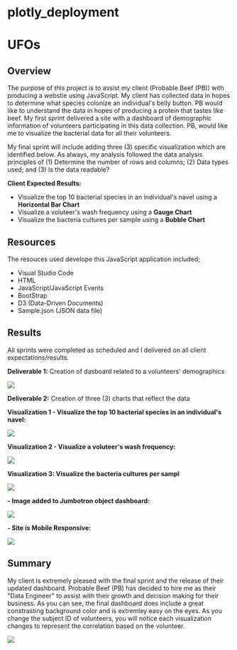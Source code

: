 # plotly_deployment
# UFOs

## Overview 
The purpose of this project is to assist my client (Probable Beef (PB)) with producing a webstie using JavaScript.  My client has collected data in hopes to determine what species colonize an individual's belly button.  PB would like to understand the data in hopes of producing a protein that tastes like beef.  My first sprint delivered a site with a dashboard of demographic information of volunteers participating in this data collection.  PB, would like me to visualize the bacterial data for all their volunteers.

My final sprint will include adding three (3) specific visualization which are identified below.  As always, my analysis followed the data analysis principles of (1) Determine the number of rows and columns; (2) Data types used; and (3) Is the data readable?

__Client Expected Results:__
- Visualize the top 10 bacterial species in an individual's navel using a __Horizontal Bar Chart__
- Visualize a voluteer's wash frequency using a __Gauge Chart__
- Visualize the bacteria cultures per sample using a __Bubble Chart__


## Resources
The resouces used develope this JavaScript application included;
- Visual Studio Code
- HTML
- JavaScript/JavaScript Events
- BootStrap
- D3 (Data-Driven Documents)
- Sample.json (JSON data file)


## Results
All sprints were completed as scheduled and I delivered on all client expectations/results.

__Deliverable 1:__ Creation of dasboard related to a volunteers' demographics

![](https://github.com/SheaButta/plotly_deployment/blob/main/static/images/Dashboard.PNG)


__Deliverable 2:__ Creation of three (3) charts that reflect the data


__Visualization 1 - Visualize the top 10 bacterial species in an individual's navel:__

![](https://github.com/SheaButta/plotly_deployment/blob/main/static/images/BarChart.PNG)


__Visualization 2 - Visualize a voluteer's wash frequency:__

![](https://github.com/SheaButta/plotly_deployment/blob/main/static/images/GuageChart.PNG)


__Visualization 3: Visualize the bacteria cultures per sampl__

![](https://github.com/SheaButta/plotly_deployment/blob/main/static/images/BubbleChart.PNG)


__- Image added to Jumbotron object dashboard:__

![](https://github.com/SheaButta/plotly_deployment/blob/main/static/images/Jumbotron_modifiedWithImage.PNG)


__- Site is Mobile Responsive:__

![](https://github.com/SheaButta/plotly_deployment/blob/main/static/images/MobileResponsive.PNG)


## Summary
My client is extremely pleased with the final sprint and the release of their updated dashboard.   Probable Beef (PB) has decided to hire me as their "Data Engineer" to assist with their growth and decision making for their business.  As you can see, the final dashboard does include a great constrasting background color and is extremley easy on the eyes.  As you change the subject ID of volunteers, you will notice each visualization changes to represent the correlation based on the volunteer.

![](https://github.com/SheaButta/plotly_deployment/blob/main/static/images/DDL_Charts.PNG)







